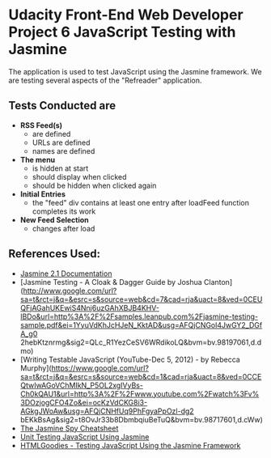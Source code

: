 # Udacity Front-End Web Developer Project 6 JavaScript Testing with Jasmine

The application is used to test JavaScript using the Jasmine framework. We are testing several aspects of the "Refreader" application.

## Tests Conducted are

*   **RSS Feed(s)**
    *   are defined
    *   URLs are defined
    *   names are defined
*   **The menu**
    *   is hidden at start
    *   should display when clicked
    *   should be hidden when clicked again
*   **Initial Entries**
    *   the "feed" div contains at least one entry after loadFeed function completes its work
*   **New Feed Selection**
    *   changes after load

## References Used:

*   [Jasmine 2.1 Documentation](http://jasmine.github.io/2.1/introduction.html)
*   [Jasmine Testing - A Cloak & Dagger Guide by Joshua Clanton](http://www.google.com/url?sa=t&rct=j&q=&esrc=s&source=web&cd=7&cad=rja&uact=8&ved=0CEUQFjAGahUKEwiS4Nnj6uzGAhXBJB4KHV-lBDo&url=http%3A%2F%2Fsamples.leanpub.com%2Fjasmine-testing-sample.pdf&ei=1YyuVdKhJcHJeN_KktAD&usg=AFQjCNGol4JwGY2_DGfA_g0		2hebKtznrmg&sig2=QLc_R1YezCeSV6WRdikoLQ&bvm=bv.98197061,d.dmo)
*   [Writing Testable JavaScript (YouTube-Dec 5, 2012) - by Rebecca Murphy](https://www.google.com/url?sa=t&rct=j&q=&esrc=s&source=web&cd=1&cad=rja&uact=8&ved=0CCEQtwIwAGoVChMIkN_P5OL2xgIVyBs-Ch0kQAU1&url=http%3A%2F%2Fwww.youtube.com%2Fwatch%3Fv%3DOzjogCFO4Zo&ei=ocKzVdCKG8i3-AGkgJWoAw&usg=AFQjCNHfUq9PhFgyaPpOzl-dg2		bEKkBsAg&sig2=t8OvJr33b8DbmbqiuBeTuQ&bvm=bv.98717601,d.cWw)
*   [The Jasmine Spy Cheatsheet](http://tobyho.com/2011/12/15/jasmine-spy-cheatsheet/)
*   [Unit Testing JavaScript Using Jasmine](http://bittersweetryan.github.io/jasmine-presentation/)
*   [HTMLGoodies - Testing JavaScript Using the Jasmine Framework](http://www.htmlgoodies.com/beyond/javascript/testing-javascript-using-the-jasmine-framework.html)